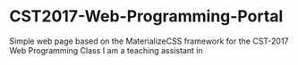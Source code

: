 # CST2017-Web-Programming-Portal
Simple web page based on the MaterializeCSS framework for the CST-2017 Web Programming Class I am a teaching assistant in
